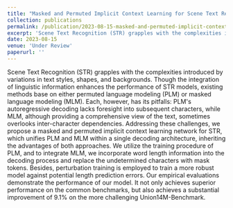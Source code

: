 ```yaml
---
title: "Masked and Permuted Implicit Context Learning for Scene Text Recognition"
collection: publications
permalink: /publication/2023-08-15-masked-and-permuted-implicit-context-learning-for-scene-text-recognition
excerpt: 'Scene Text Recognition (STR) grapples with the complexities introduced by variations in text styles, shapes, and backgrounds. Though the integration of linguistic information enhances the performance of STR models, existing methods base on either permuted language modeling (PLM) or masked language modeling (MLM). Each, however, has its pitfalls: PLM's autoregressive decoding lacks foresight into subsequent characters, while MLM, although providing a comprehensive view of the text, sometimes overlooks inter-character dependencies. Addressing these challenges, we propose a masked and permuted implicit context learning network for STR, which unifies PLM and MLM within a single decoding architecture, inheriting the advantages of both approaches. We utilize the training procedure of PLM, and to integrate MLM, we incorporate word length information into the decoding process and replace the undetermined characters with mask tokens. Besides, perturbation training is employed to train a more robust model against potential length prediction errors. Our empirical evaluations demonstrate the performance of our model. It not only achieves superior performance on the common benchmarks, but also achieves a substantial improvement of 9.1% on the more challenging Union14M-Benchmark.'
date: 2023-08-15
venue: 'Under Review'
paperurl: ''
---
```

Scene Text Recognition (STR) grapples with the complexities introduced by variations in text styles, shapes, and backgrounds. Though the integration of linguistic information enhances the performance of STR models, existing methods base on either permuted language modeling (PLM) or masked language modeling (MLM). Each, however, has its pitfalls: PLM's autoregressive decoding lacks foresight into subsequent characters, while MLM, although providing a comprehensive view of the text, sometimes overlooks inter-character dependencies. Addressing these challenges, we propose a masked and permuted implicit context learning network for STR, which unifies PLM and MLM within a single decoding architecture, inheriting the advantages of both approaches. We utilize the training procedure of PLM, and to integrate MLM, we incorporate word length information into the decoding process and replace the undetermined characters with mask tokens. Besides, perturbation training is employed to train a more robust model against potential length prediction errors. Our empirical evaluations demonstrate the performance of our model. It not only achieves superior performance on the common benchmarks, but also achieves a substantial improvement of 9.1% on the more challenging Union14M-Benchmark.
